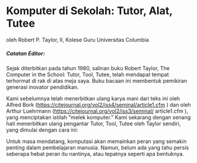 # Komputer di Sekolah: Tutor, Alat, Tutee
oleh Robert P. Taylor, II, Kolese Guru Universitas Columbia

##### Catatan Editor:
Sejak diterbitkan pada tahun 1980, salinan buku Robert Taylor, The Computer in the School: Tutor, Tool, Tutee, telah mendapat tempat terhormat di rak di atas meja saya. Buku bacaan ini membentuk pemikiran generasi inovator pendidikan.

Kami sebelumnya telah menerbitkan ulang karya mani dari teks ini oleh Alfred Bork (https://citejournal.org/vol2/iss4/seminal/article1.cfm ) dan oleh Arthur Luehrmann (https://citejournal.org/vol2/iss3/seminal/ article1.cfm ), yang menciptakan istilah "melek komputer." Kami sekarang dengan senang hati menerbitkan ulang pengantar Tutor, Tool, Tutee oleh Taylor sendiri, yang dimulai dengan cara ini:

Untuk masa mendatang, komputasi akan memainkan peran yang semakin penting dalam pembelajaran manusia. Namun, belum ada yang tahu persis seberapa hebat peran itu nantinya, atau tepatnya seperti apa bentuknya.
